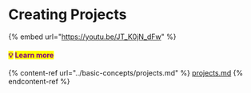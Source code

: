 # Creating Projects



{% embed url="https://youtu.be/JT_K0jN_dFw" %}

#### <mark style="color:purple;">**💡**</mark> <mark style="color:purple;"></mark><mark style="color:purple;">Learn more</mark>

{% content-ref url="../basic-concepts/projects.md" %}
[projects.md](../basic-concepts/projects.md)
{% endcontent-ref %}

